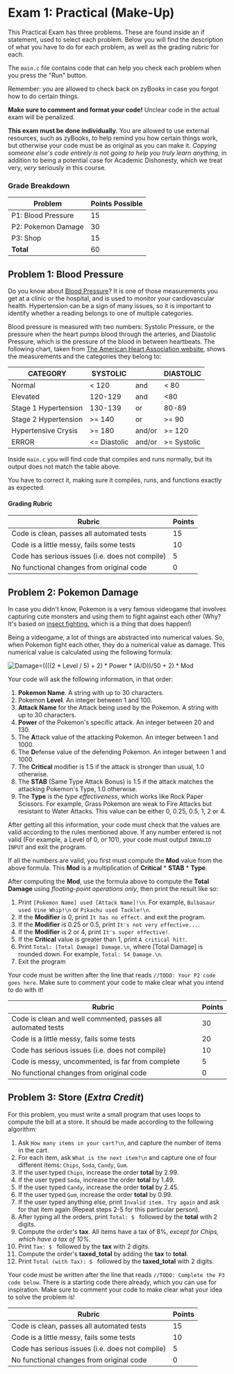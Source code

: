# Exam 1: Practical (Make-Up)

This Practical Exam has three problems. These are found inside an if statement, used to select each problem. Below you will find the description of what you have to do for each problem, as well as the grading rubric for each.

The `main.c` file contains code that can help you check each problem when you press the "Run" button.

Remember: you are allowed to check back on zyBooks in case you forgot how to do certain things.

**Make sure to comment and format your code!** Unclear code in the actual exam will be penalized.

**This exam must be done individually.** You are allowed to use external resources, such as zyBooks, to help remind you how certain things work, but otherwise your code must be as original as you can make it. *Copying someone else's code entirely is not going to help you truly learn anything*, in addition to being a potential case for Academic Dishonesty, which we treat very, *very* seriously in this course.

### Grade Breakdown

Problem | Points Possible
--------|----------------
P1: Blood Pressure | 15
P2: Pokemon Damage | 30
P3: Shop | 15
**Total** | 60

## Problem 1: Blood Pressure

Do you know about [Blood Pressure](https://www.heart.org/en/health-topics/high-blood-pressure/understanding-blood-pressure-readings)? It is one of those measurements you get at a clinic or the hospital, and is used to monitor your cardiovascular health. Hypertension can be a sign of many issues, so it is important to identify whether a reading belongs to one of multiple categories.

Blood pressure is measured with two numbers: Systolic Pressure, or the pressure when the heart pumps blood through the arteries, and Diastolic Pressure, which is the pressure of the blood in between heartbeats. The following chart, taken from [The American Heart Association website](https://www.heart.org/en/health-topics/high-blood-pressure/understanding-blood-pressure-readings), shows the measurements and the categories they belong to:

**CATEGORY** | **SYSTOLIC** | | **DIASTOLIC**
-------------|--------------|-|--------------
Normal | < 120 | and | < 80
Elevated | 120-129 | and | <80
Stage 1 Hypertension | 130-139 | or | 80-89
Stage 2 Hypertension | >= 140 | or | >= 90
Hypertensive Crysis | >= 180 | and/or | >= 120
ERROR | <= Diastolic | and/or | >= Systolic

Inside `main.c` you will find code that compiles and runs normally, but its output does not match the table above.

You have to correct it, making sure it compiles, runs, and functions exactly as expected.

#### Grading Rubric

Rubric | Points
-------|--------
Code is clean, passes all automated tests | 15
Code is a little messy, fails some tests | 10
Code has serious issues (i.e. does not compile) | 5
No functional changes from original code | 0

## Problem 2: Pokemon Damage

In case you didn't know, Pokemon is a very famous videogame that involves capturing cute monsters and using them to fight against each other (Why? It's based on [insect fighting](https://en.wikipedia.org/wiki/Insect_fighting), which is a thing that does happen!)

Being a videogame, a lot of things are abstracted into numerical values. So, when Pokemon fight each other, they do a numerical value as damage. This numerical value is calculated using the following formula:

![Damage=((((2 * Level / 5) + 2) * Power * (A/D))/50 + 2) * Mod](https://i.imgur.com/lJq8EpV.png)

Your code will ask the following information, in that order:
1. **Pokemon Name**. A string with up to 30 characters.
2. Pokemon **Level**. An integer between 1 and 100.
3. **Attack Name** for the Attack being used by the Pokemon. A string with up to 30 characters.
3. **Power** of the Pokemon's specific attack. An integer between 20 and 130.
4. The **A**ttack value of the attacking Pokemon. An integer between 1 and 1000.
5. The **D**efense value of the defending Pokemon. An integer between 1 and 1000.
7. The **Critical** modifier is 1.5 if the attack is stronger than usual, 1.0 otherwise.
8. The **STAB** (Same Type Attack Bonus) is 1.5 if the attack matches the attacking Pokemon's Type, 1.0 otherwise.
9. The **Type** is the *type effectiveness*, which works like Rock Paper Scissors. For example, Grass Pokemon are weak to Fire Attacks but resistant to Water Attacks. This value can be either 0, 0.25, 0.5, 1, 2 or 4.

After getting all this information, your code must check that the values are valid according to the rules mentioned above. If any number entered is not valid (For example, a Level of 0, or 101), your code must output `INVALID INPUT` and exit the program.

If all the numbers are valid, you first must compute the **Mod** value from the above formula. This **Mod** is a multiplication of **Critical** \* **STAB** \* **Type**.

After computing the **Mod**, use the formula above to compute the **Total Damage** using *floating-point operations only*, then print the result like so:

1. Print `[Pokemon Name] used [Attack Name]!\n`. For example, `Bulbasaur used Vine Whip!\n` or `Pikachu used Tackle!\n`.
2. If the **Modifier** is 0, print `It has no effect.` and exit the program.
3. If the **Modifier** is 0.25 or 0.5, print `It's not very effective...`.
4. If the **Modifier** is 2 or 4, print `It's super effective!`.
5. If the **Critical** value is greater than 1, print `A critical hit!`.
6. Print `Total: [Total Damage] Damage.\n`, where [Total Damage] is rounded down. For example, `Total: 54 Damage.\n`.
7. Exit the program

Your code must be written after the line that reads `//TODO: Your P2 code goes here`. Make sure to comment your code to make clear what you intend to do with it!

Rubric | Points
-------|--------
Code is clean and well commented, passes all automated tests | 30
Code is a little messy, fails some tests | 20
Code has serious issues (i.e. does not compile) | 10
Code is messy, uncommented, is far from complete | 5
No functional changes from original code | 0

## Problem 3: Store (*Extra Credit*)

For this problem, you must write a small program that uses loops to compute the bill at a store. It should be made according to the following algorithm:

1. Ask `How many items in your cart?\n`, and capture the number of items in the cart.
2. For each item, ask `What is the next item?\n` and capture one of four different items: `Chips`, `Soda`, `Candy`, `Gum`.
3. If the user typed `Chips`, increase the order **total** by 2.99.
4. If the user typed `Soda`, increase the order **total** by 1.49.
5. If the user typed `Candy`, increase the order **total** by 2.45.
6. If the user typed `Gum`, increase the order **total** by 0.99.
7. If the user typed anything else, print `Invalid item. Try again` and ask for that item again (Repeat steps 2-5 for this particular person).
9. After typing all the orders, print `Total: $ ` followed by the **total** with 2 digits.
10. Compute the order's **tax**. All items have a tax of 8%, *except for Chips, which have a tax of 10%*.
11. Print `Tax: $ ` followed by the **tax** with 2 digits.
12. Compute the order's **taxed_total** by adding the **tax** to **total**.
13. Print `Total (with Tax): $ ` followed by the **taxed_total** with 2 digits.

Your code must be written after the line that reads `//TODO: Complete the P3 code below`. There is a starting code there already, which you can use for inspiration. Make sure to comment your code to make clear what your idea to solve the problem is!

Rubric | Points
-------|--------
Code is clean, passes all automated tests | 15
Code is a little messy, fails some tests | 10
Code has serious issues (i.e. does not compile) | 5
No functional changes from original code | 0

